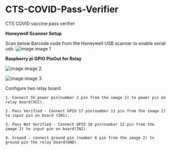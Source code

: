 # CTS-COVID-Pass-Verifier
CTS COVID vaccine pass verifier


**Honeywell Scanner Setup** 

  Scan below Barcode code from the Honeywell USB scanner to enable serial usb.
    ![image](https://user-images.githubusercontent.com/45216584/146834997-d85f0fb8-1a28-480a-a80d-5e2ddb5e11a1.png)
    image 1
    
**Raspberry pi GPIO PinOut for Relay** 

  ![image](https://user-images.githubusercontent.com/45216584/146835308-ff9084d1-9563-4f78-a567-291dcbab5bed.png)
    image 2
  
  ![image](https://user-images.githubusercontent.com/45216584/146835034-e95bb36a-7bc1-44ee-ac49-26add9c0ae9e.png)
    image 3

  Configure two relay board.

    1. Connect 5V power pin(number 2 pin from the image 2) to power pin on relay board(VCC).

    2. Pass Verified - Connect GPIO 17 pin(number 11 pin from the image 2) to input pin on board (IN1).

    3. Pass Not Verified - Connect GPIO 18 pin(number 12 pin from the image 2) to input pin on board(IN2).

    4. Ground - connect ground pin (number 6 pin from the image 2) to ground pin the relay board(GND).
